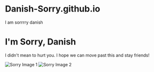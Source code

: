 # Danish-Sorry.github.io
I am sorrrry danish

<html lang="en">
<head>
    <meta charset="UTF-8">
    <meta name="viewport" content="width=device-width, initial-scale=1.0">
   
<body>
    <div class="container">
        <h1>I'm Sorry, Danish</h1>
        <p>I didn't mean to hurt you. I hope we can move past this and stay friends!</p>
        <div class="images">
            <img src="https://i.etsystatic.com/37300092/r/il/08431f/4762059371/il_570xN.4762059371_szsg.jpg" alt="Sorry Image 1">
            <img src="https://www.bonobology.com/wp-content/uploads/2022/05/toy-bricks-table-with-word-sorry_copy_750x400_1.jpg" alt="Sorry Image 2">
        </div>
    </div>
</body>
</html>
